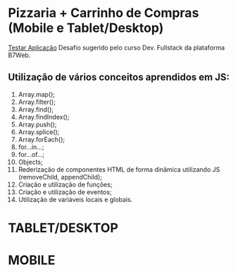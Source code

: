 # Pizzaria + Carrinho de Compras (Mobile e Tablet/Desktop)
<a href="https://leopoliveira.github.io/pizzaria/">Testar Aplicação</a>
Desafio sugerido pelo curso Dev. Fullstack da plataforma B7Web.

## Utilização de vários conceitos aprendidos em JS:

1. Array.map();
2. Array.filter();
3. Array.find();
4. Array.findIndex();
5. Array.push();
6. Array.splice();
7. Array.forEach();
8. for...in...;
9. for...of...;
10. Objects;
11. Rederização de componentes HTML de forma dinâmica utilizando JS (removeChild, appendChild);
12. Criação e utilização de funções;
13. Criação e utilização de eventos;
14. Utilização de variáveis locais e globais.

# TABLET/DESKTOP



# MOBILE
